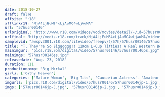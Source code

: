 ```yaml
---
date: 2018-10-27
draft: false
affsite: "r18"
afflinkr18: "NjA4LjEuMS4xLjAuMC4wLjAuMA"
url: "57husr00146"
urloriginal: "http://www.r18.com/videos/vod/movies/detail/-/id=57husr00146"
urlfinal: "http://media.r18.com/track/NjA4LjEuMS4xLjAuMC4wLjAuMA/videos/vod/movies/detail/-/id=57husr00146"
samplevid: "awspv3001.r18.com/litevideo/freepv/5/57h/57husr00146/57husr00146_dmb_w.mp4"
title: "T, They're So Bigggggg!! 120cm L-Cup Titties! A Real Western Bewitching Beauty (43 Years Old) No.4! We Fucked Her While She Was Sleeping!"
mainimgurl: "pics.r18.com/digital/video/57husr00146/57husr00146ps.jpg"
mainimgs: "57husr00146ps.jpg"
releasedate: "Aug. 23, 2018"
duration: 111
productioncomp: "Big Morkal"
girls: ['Cathy Heaven']
categories: ['Mature Woman', 'Big Tits', 'Caucasian Actress', 'Amateur', 'Featured Actress', 'Creampie', 'Hi-Def']
imgurls: ['pics.r18.com/digital/video/57husr00146/57husr00146jp-1.jpg', 'pics.r18.com/digital/video/57husr00146/57husr00146jp-2.jpg', 'pics.r18.com/digital/video/57husr00146/57husr00146jp-3.jpg', 'pics.r18.com/digital/video/57husr00146/57husr00146jp-4.jpg', 'pics.r18.com/digital/video/57husr00146/57husr00146jp-5.jpg', 'pics.r18.com/digital/video/57husr00146/57husr00146jp-6.jpg', 'pics.r18.com/digital/video/57husr00146/57husr00146jp-7.jpg', 'pics.r18.com/digital/video/57husr00146/57husr00146jp-8.jpg', 'pics.r18.com/digital/video/57husr00146/57husr00146jp-9.jpg', 'pics.r18.com/digital/video/57husr00146/57husr00146jp-10.jpg', 'pics.r18.com/digital/video/57husr00146/57husr00146jp-11.jpg', 'pics.r18.com/digital/video/57husr00146/57husr00146jp-12.jpg', 'pics.r18.com/digital/video/57husr00146/57husr00146jp-13.jpg', 'pics.r18.com/digital/video/57husr00146/57husr00146jp-14.jpg', 'pics.r18.com/digital/video/57husr00146/57husr00146jp-15.jpg', 'pics.r18.com/digital/video/57husr00146/57husr00146jp-16.jpg', 'pics.r18.com/digital/video/57husr00146/57husr00146jp-17.jpg', 'pics.r18.com/digital/video/57husr00146/57husr00146jp-18.jpg', 'pics.r18.com/digital/video/57husr00146/57husr00146jp-19.jpg', 'pics.r18.com/digital/video/57husr00146/57husr00146jp-20.jpg']
imgs: ['57husr00146jp-1.jpg', '57husr00146jp-2.jpg', '57husr00146jp-3.jpg', '57husr00146jp-4.jpg', '57husr00146jp-5.jpg', '57husr00146jp-6.jpg', '57husr00146jp-7.jpg', '57husr00146jp-8.jpg', '57husr00146jp-9.jpg', '57husr00146jp-10.jpg', '57husr00146jp-11.jpg', '57husr00146jp-12.jpg', '57husr00146jp-13.jpg', '57husr00146jp-14.jpg', '57husr00146jp-15.jpg', '57husr00146jp-16.jpg', '57husr00146jp-17.jpg', '57husr00146jp-18.jpg', '57husr00146jp-19.jpg', '57husr00146jp-20.jpg']
---
```

